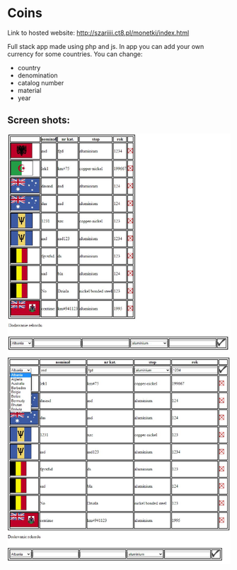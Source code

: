<h1>Coins</h1>

Link to hosted website: <a href="http://szariiii.ct8.pl/monetki/index.html">http://szariiii.ct8.pl/monetki/index.html</a>

Full stack app made using php and js. In app you can add your own currency for some countries.
You can change:
    <ul>
        <li>country</li>
        <li>denomination</li>
        <li>catalog number</li>
        <li>material</li>
        <li>year</li>
    </ul>

<h2>Screen shots:</h2>
<img src="./img/img1.JPG">
<img src="./img/img2.jpg">
